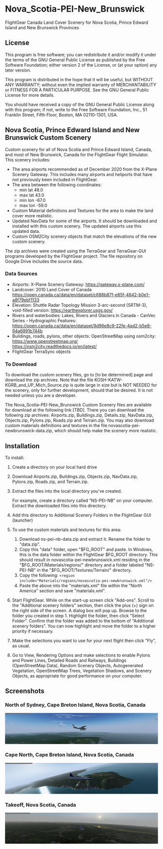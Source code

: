 # Nova_Scotia-PEI-New_Brunswick
FlightGear Canada Land Cover Scenery for Nova Scotia, Prince Edward Island and New Brunswick Provinces

## License
This program is free software; you can redistribute it and/or modify it under the terms of the GNU General Public License as published by the Free Software Foundation; either version 2 of the License, or (at your option) any later version.

This program is distributed in the hope that it will be useful, but WITHOUT ANY WARRANTY; without even the implied warranty of MERCHANTABILITY or FITNESS FOR A PARTICULAR PURPOSE. See the GNU General Public License for more details.

You should have received a copy of the GNU General Public License along with this program; if not, write to the Free Software Foundation, Inc., 51 Franklin Street, Fifth Floor, Boston, MA 02110-1301, USA.

## Nova Scotia, Prince Edward Island and New Brunswick Custom Scenery

Custom scenery for all of Nova Scotia and Prince Edward Island, Canada, and most of New Brunswick, Canada for the FlightGear Flight Simulator. This scenery includes:
- The area airports recommended as of December 2020 from the X-Plane Scenery Gateway. This includes many airports and heliports that have not previously been included in FlightGear.
- The area between the following coordinates: 
  - min lat 48.0
  - max lat 43.0
  - min lon -67.0
  - max lon -59.0 
- Custom Material definitions and Textures for the area to make the land cover more realistic.
- Updated NavData for some of the airports. It should be downloaded and installed with this custom scenery. The updated airports use this updated data.
- Custom OSM2City scenery objects that match the elevations of the new custom scenery.

The zip archives were created using the TerraGear and TerraGear-GUI programs developed by the FlightGear project. The file repository on Google Drive includes the source data.

### Data Sources

- Airports: X-Plane Scenery Gateway: https://gateway.x-plane.com/
- Landcover: 2010 Land Cover of Canada https://open.canada.ca/data/en/dataset/c688b87f-e85f-4842-b0e1-a8f79ebf1133
- Elevation: Shuttle Radar Topology Mission 3-arc-second (SRTM-3), void-filled version: https://earthexplorer.usgs.gov/
- Rivers and waterbodies: Lakes, Rivers and Glaciers in Canada - CanVec Series - Hydrographic Features: https://open.canada.ca/data/en/dataset/9d96e8c9-22fe-4ad2-b5e8-94a6991b744b
- Buildings, roads, pylons, other objects: OpenStreetMap using osm2city: https://www.openstreetmap.org/ https://osm2city.readthedocs.io/en/latest/
- FlightGear TerraSync objects

### To Download

To download the custom scenery files, go to [to be determined] page and download the zip archives.
Note that the file KOSH-KATW-KGRB_and_UP_Mich_Source.zip is quite large in size but is NOT NEEDED for the scenery, only for further development, should that be desired. It is not needed unless you are a developer.

The Nova_Scotia-PEI-New_Brunswick Custom Scenery files are available for download at the following link [TBD]. There you can download the following zip archives: Airports.zip, Buildings.zip, Details.zip, NavData.zip, Objects.zip, Pylons.zip, Roads.zip and Terrain.zip. You may also download custom materials definitions and textures in the file novascotia-pei-newbrunswick-data.zip, which should help make the scenery more realistic.

## Installation

To install:
1.  Create a directory on your local hard drive
1.  Download Airports.zip, Buildings.zip, Objects.zip, NavData.zip, Pylons.zip, Roads.zip, and Terrain.zip. 
1.  Extract the files into the local directory you've created. 

    For example, create a directory called "NS-PEI-NB" on your computer. Extract the downloaded files into this directory. 

1.  Add this directory to Additional Scenery Folders in the FlightGear GUI (launcher) 
1.  To use the custom materials and textures for this area:
    1.  Download ns-pei-nb-data.zip and extract it. Rename the folder to "data.zip".
    1.  Copy this "data" folder, open "$FG_ROOT" and paste. In Windows, this is the data folder within the FlightGear $FG_ROOT directory. This should result in novascotia-pei-newbrunswick.xml residing in the "$FG_ROOT/Materials/regions/" directory and a folder labeled "NS-PEI-NB" in the "$FG_ROOT/Textures/Terrain/" directory.
    1.  Copy the following: `<region include="Materials/regions/novascotia-pei-newbrunswick.xml"/>`
    1.  Paste the above into the "materials.xml" file within the "North America" section and save "materials.xml". 
1.  Start FlightGear. While on the start-up screen click "Add-ons". Scroll to the "Additional scenery folders" section, then click the plus (+) sign on the right side of the screen. A dialog box will pop up. Browse to the folder you created in step 1. Highlight the folder, then click "Select Folder". Confirm that the folder was added to the bottom of "Additional scenery folders". You can now highlight and move the folder to a higher priority if necessary. 
1.  Make the selections you want to use for your next flight then click "Fly", as usual.
1.  Go to View, Rendering Options and make selections to enable Pylons and Power Lines, Detailed Roads and Railways, Buildings (OpenStreetMap Data), Random Scenery Objects, Autogenerated Vegetation, OpenStreetMap Trees, Vegetation Shadows, and Scenery Objects, as appropriate for good performance on your computer. 

## Screenshots

### North of Sydney, Cape Breton Island, Nova Scotia, Canada
![North of Sydney, Cape Breton Island, Nova Scotia, Canada](https://github.com/LGBudd/Nova_Scotia-PEI-New_Brunswick/blob/main/Screenshots/North_of_Sydney_NS.png)

### Cape North, Cape Breton Island, Nova Scotia, Canada
![Cape North, Cape Breton Island, Nova Scotia, Canada](https://github.com/LGBudd/Nova_Scotia-PEI-New_Brunswick/blob/main/Screenshots/Cape_North_NS.png)

### Takeoff, Nova Scotia, Canada
![Takeoff, Nova Scotia, Canada](https://github.com/LGBudd/Nova_Scotia-PEI-New_Brunswick/blob/main/Screenshots/Nova_ScotiaD.png)
